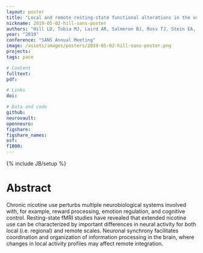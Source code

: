 ```yaml
---
layout: poster
title: "Local and remote resting-state functional alterations in the vmPFC and middle temporal gyrus among abstinent cigarette smokers"
nickname: 2019-05-02-hill-sans-poster
authors: "Hill LD, Tobia MJ, Laird AR, Salmeron BJ, Ross TJ, Stein EA, Sutherland MT"
year: "2019"
conference: "SANS Annual Meeting"
image: /assets/images/posters/2019-05-02-hill-sans-poster.png
projects:
tags: pace

# Content
fulltext:
pdf:

# Links
doi:

# Data and code
github:
neurovault:
openneuro:
figshare:
figshare_names:
osf:
f1000:
---
```

{% include JB/setup %}

# Abstract

Chronic nicotine use perturbs multiple neurobiological systems involved with, for example, reward processing, emotion regulation, and cognitive control.
Resting-state fMRI studies have revealed that extended nicotine use can be characterized by important differences in neural activity for both local (i.e. regional) and remote scales.
Neuronal synchrony facilitates coordination and organization of information processing in the brain, where changes in local activity profiles may affect remote integration.
